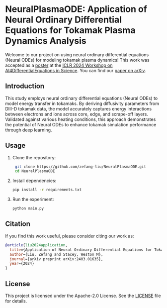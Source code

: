# NeuralPlasmaODE: Application of Neural Ordinary Differential Equations for Tokamak Plasma Dynamics Analysis

Welcome to our project on using neural ordinary differential equations (Neural ODEs) for modeling tokamak plasma dynamics! This work was accepted as a [poster](poster/plasma_poster.pdf) at the [ICLR 2024 Workshop on AI4DifferentialEquations in Science](https://ai4diffeqtnsinsci.github.io/). You can find our [paper on arXiv](https://arxiv.org/abs/2403.01635).

## Introduction

This study employs neural ordinary differential equations (Neural ODEs) to model energy transfer in tokamaks. By deriving diffusivity parameters from DIII-D tokamak data, the model accurately captures energy interactions between electrons and ions across core, edge, and scrape-off layers. Validated against various heating conditions, this approach demonstrates the potential of Neural ODEs to enhance tokamak simulation performance through deep learning.

## Usage

1. Clone the repository:
   ```bash
    git clone https://github.com/zefang-liu/NeuralPlasmaODE.git
    cd NeuralPlasmaODE
   ```
2. Install dependencies:
   ```bash
   pip install -r requirements.txt
   ```

3. Run the experiment:
   ```bash
   python main.py
   ```

## Citation

If you find this work useful, please consider citing our work as:

```bibtex
@article{liu2024application,
  title={Application of Neural Ordinary Differential Equations for Tokamak Plasma Dynamics Analysis},
  author={Liu, Zefang and Stacey, Weston M},
  journal={arXiv preprint arXiv:2403.01635},
  year={2024}
}
```

## License

This project is licensed under the Apache-2.0 License. See the [LICENSE](LICENSE) file for details.
